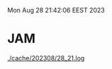 Mon Aug 28 21:42:06 EEST 2023
# JAM
<a href='./cache/202308/28_21.log'>./cache/202308/28_21.log</a>

